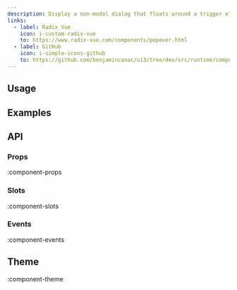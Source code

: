 ```yaml
---
description: Display a non-modal dialog that floats around a trigger element.
links:
  - label: Radix Vue
    icon: i-custom-radix-vue
    to: https://www.radix-vue.com/components/popover.html
  - label: GitHub
    icon: i-simple-icons-github
    to: https://github.com/benjamincanac/ui3/tree/dev/src/runtime/components/Popover.vue
---
```


## Usage

## Examples

## API

### Props

:component-props

### Slots

:component-slots

### Events

:component-events

## Theme

:component-theme
